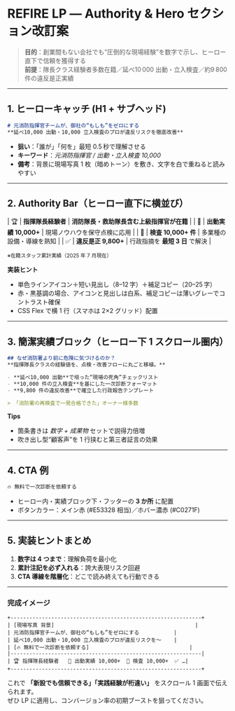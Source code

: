 # REFIRE LP ― Authority & Hero セクション改訂案

> **目的**：創業間もない会社でも“圧倒的な現場経験”を数字で示し、ヒーロー直下で信頼を獲得する  
> **前提**：隊長クラス経験者多数在籍／延べ10 000 出動・立入検査／約9 800 件の違反是正実績

---

## 1. ヒーローキャッチ (H1 + サブヘッド)

```md
# 元消防指揮官チームが、御社の“もしも”をゼロにする
**延べ10,000 出動・10,000 立入検査のプロが違反リスクを徹底改善**
```

- **狙い**：「誰が」「何を」最短 0.5 秒で理解させる  
- **キーワード**：*元消防指揮官 / 出動・立入検査 10,000*  
- **備考**：背景に現場写真 1 枚（暗めトーン）を敷き、文字を白で重ねると読みやすい

---

## 2. Authority Bar（ヒーロー直下に横並び）

| 🏆 | **指揮隊長経験者** | **消防隊長・救助隊長含む上級指揮官が在籍** |
| 🚒 | **出動実績 10,000+** | 現場ノウハウを保守点検に応用 |
| 🏢 | **検査 10,000+ 件** | 多業種の設備・導線を熟知 |
| ✅ | **違反是正 9,800+** | 行政指摘を **最短 3 日** で解決 |

<sub>※在籍スタッフ累計実績（2025 年 7 月現在）</sub>

**実装ヒント**

- 単色ラインアイコン＋短い見出し（8–12 字）＋補足コピー（20–25 字）  
- 赤・黒基調の場合、アイコンと見出しは白系、補足コピーは薄いグレーでコントラスト確保  
- CSS Flex で横 1 行（スマホは 2×2 グリッド）配置

---

## 3. 簡潔実績ブロック（ヒーロー下 1 スクロール圏内）

```md
## なぜ消防署より前に危険に気づけるのか？
**指揮隊長クラスの経験値を、点検・改善フローに丸ごと移植。**

- **延べ10,000 出動**で培った“現場の死角”チェックリスト  
- **10,000 件の立入検査**を基にした一次診断フォーマット  
- **9,800 件の違反改善**で確立した行政報告テンプレート  

> 「消防署の再検査で一発合格できた」オーナー様多数
```

**Tips**

- 箇条書きは *数字 + 成果物* セットで説得力倍増  
- 吹き出し型“顧客声”を 1 行挟むと第三者証言の効果

---

## 4. CTA 例

```md
🔥 無料で一次診断を依頼する
```

- ヒーロー内・実績ブロック下・フッターの **3 か所** に配置  
- ボタンカラー：メイン赤 (#E53328 相当)／ホバー濃赤 (#C0271F)

---

## 5. 実装ヒントまとめ

1. **数字は 4 つまで**：理解負荷を最小化  
2. **累計注記を必ず入れる**：誇大表現リスク回避  
3. **CTA 導線を階層化**：どこで読み終えても行動できる

---

### 完成イメージ

```
+-------------------------------------------------------------+
| [現場写真 背景]                                             |
| 元消防指揮官チームが、御社の“もしも”をゼロにする           |
| 延べ10,000 出動・10,000 立入検査のプロが違反リスクを～    |
| [🔥 無料で一次診断を依頼する]                                |
|-------------------------------------------------------------|
| 🏆 指揮隊長経験者   🚒 出動実績 10,000+  🏢 検査 10,000+  ✅ …|
+-------------------------------------------------------------+
```

これで **「新設でも信頼できる」「実践経験が桁違い」** をスクロール 1 画面で伝えられます。  
ぜひ LP に適用し、コンバージョン率の初期ブーストを狙ってください。
